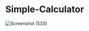 # Simple-Calculator



![Screenshot (533)](https://github.com/engraya/Simple-Calculator/assets/115407251/d62e6dbe-f6a6-4b6f-916b-bba9e7f513f4)
